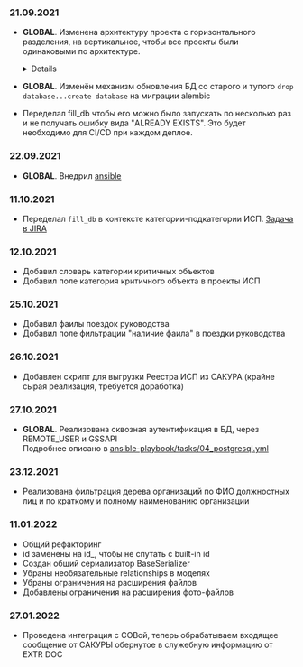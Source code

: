 ### 21.09.2021
-  **GLOBAL**. Изменена архитектуру проекта с горизонтального разделения, на вертикальное, чтобы все проекты были одинаковыми по архитектуре. 
    <details>
    
    ```
    Было:
    
    controllers
        ├── entity_1_controller
        ├── entity_2_controller
        └── entity_3_controller
         
    services
        ├── entity_1_service
        ├── entity_2_service
        └── entity_3_service
    ...
    
    Стало:
    
    entities:
        ├── entity_1
        |        ├── controller
        |        ├── service
        |        └── serializer
        ├── entity_2
        |        ├── controller
        |        ├── service
        |        └── serializer
        └── entity_3
                 ├── controller
                 ├── service
                 └── serializer
    ```
    
    </details> 
  

-  **GLOBAL**. Изменён механизм обновления БД со старого и тупого `drop database...create database` на миграции alembic  


- Переделал fill_db чтобы его можно было запускать по несколько раз и не получать ошибку вида "ALREADY EXISTS". Это будет необходимо для CI/CD при каждом деплое.

### 22.09.2021
-  **GLOBAL**. Внедрил [ansible](ansible)

### 11.10.2021
- Переделал `fill_db` в контексте категории-подкатегории ИСП. [Задача в JIRA](https://jira.rd.aorti.ru/browse/MKSBRYANS-334)

### 12.10.2021
- Добавил словарь категории критичных объектов 
- Добавил поле категория критичного объекта в проекты ИСП

### 25.10.2021
- Добавил фаилы поездок руководства
- Добавил поле фильтрации "наличие фаила" в поездки руководства

### 26.10.2021
- Добавлен скрипт для выгрузки Реестра ИСП из САКУРА (крайне сырая реализация, требуется доработка)

### 27.10.2021
- **GLOBAL**. Реализована сквозная аутентификация в БД, через REMOTE_USER и GSSAPI  
  Подробнее описано в [ansible-playbook/tasks/04_postgresql.yml](ansible/tasks/04_postgresql.yml)

### 23.12.2021
- Реализована фильтрация дерева организаций по ФИО должностных лиц и по краткому и полному наименованию организации

### 11.01.2022
- Общий рефакторинг
- id заменены на id_, чтобы не спутать с built-in id
- Создан общий сериализатор BaseSerializer
- Убраны необязательные relationships в моделях
- Убраны ограничения на расширения файлов
- Добавлены ограничения на расширения фото-файлов

### 27.01.2022
- Проведена интеграция с СОВой, теперь обрабатываем входящее сообщение от САКУРЫ обернутое в служебную информацию от EXTR DOC